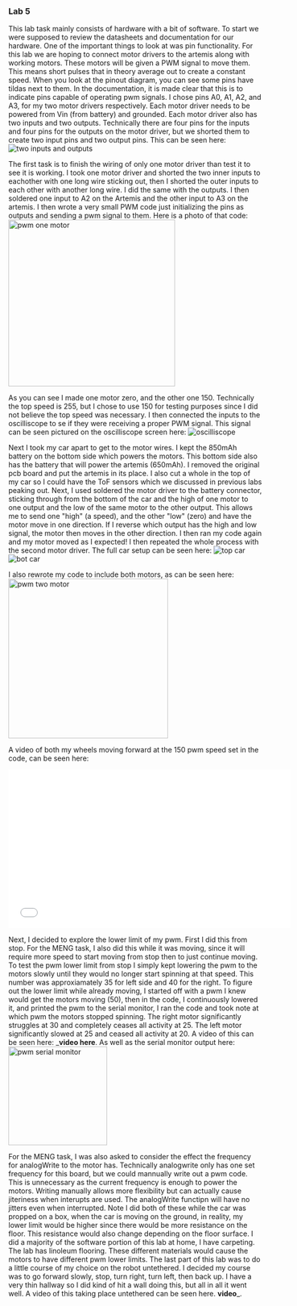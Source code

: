 ### Lab 5
This lab task mainly consists of hardware with a bit of software. To start we were supposed to review the datasheets and 
documentation for our hardware. One of the important things to look at was pin functionality. For this lab we are hoping to 
connect motor drivers to the artemis along with working motors. These motors will be given a PWM signal to move them. 
This means short pulses that in theory average out to create a constant speed. When you look at the pinout diagram, 
you can see some pins have tildas next to them. In the documentation, it is made clear that this is to indicate pins capable 
of operating pwm signals. I chose pins A0, A1, A2, and A3, for my two motor drivers respectively. Each motor driver needs to be 
powered from Vin (from battery) and grounded. Each motor driver also has two inputs and two outputs. Technically there are four 
pins for the inputs and four pins for the outputs on the motor driver, but we shorted them to create two input pins and two 
output pins. This can be seen here:  
![two inputs and outputs](https://user-images.githubusercontent.com/89661904/224582904-477fa5ae-c47c-4b02-b55d-f3e6b6e310f2.jpg)

The first task is to finish the wiring of only one motor driver than test it to see it is working. I took one motor driver and shorted the two inner inputs to eachother with one long wire sticking out, then I shorted the outer inputs to each other with another long wire. I did the same with the outputs. I then soldered one input to A2 on the Artemis and the other input to A3 on the artemis. I then wrote a very small PWM code just initializing the pins as outputs and sending a pwm signal to them. Here is a photo of that code:
<img width="331" alt="pwm one motor" src="https://user-images.githubusercontent.com/89661904/224582924-01fae61c-7caa-45e5-b785-d61c0728a1dd.png">

As you can see I made one motor zero, and the other one 150. Technically the top speed is 255, but I chose to use 150 for testing purposes since I did not believe the top speed was necessary.
I then connected the inputs to the oscilliscope to se if they were receiving a proper PWM signal. This signal can be seen pictured on the oscilliscope screen here:
![oscilliscope](https://user-images.githubusercontent.com/89661904/224583074-c741ff84-2b69-44fd-a455-e158acfd68a7.jpg)

Next I took my car apart to get to the motor wires. I kept the 850mAh battery on the bottom side which powers the motors. This bottom side also has the battery that will power the artemis (650mAh). I removed the original pcb board and put the artemis in its place. I also cut a whole in the top of my car so I could have the ToF sensors which we discussed in previous labs peaking out. Next, I used soldered the motor driver to the battery connector, sticking through from the bottom of the car and the high of one motor to one output and the low of the same motor to the other output. This allows me to send one "high" (a speed), and the other "low" (zero) and have the motor move in one direction. If I reverse which output has the high and low signal, the motor then moves in the other direction. I then ran my code again and my motor moved as I expected! I then repeated the whole process with the second motor driver. The full car setup can be seen here:
![top car](https://user-images.githubusercontent.com/89661904/224583153-d5f6c722-8728-42b3-b202-ab7331356873.jpg)
![bot car](https://user-images.githubusercontent.com/89661904/224583160-127673d6-ede6-4917-9a1d-5385e6d2596e.jpg)

I also rewrote my code to include both motors, as can be seen here:
<img width="317" alt="pwm two motor" src="https://user-images.githubusercontent.com/89661904/224583171-e13eaa35-aa57-4a6a-965a-cf5f0460cf9d.png">

A video of both my wheels moving forward at the 150 pwm speed set in the code, can be seen here: 

<iframe width="560" height="315" src="[https://youtube.com/embed/-FgUyuQ9n4c?feature=share](https://youtube.com/shorts/ePWHuilji8k)" title="YouTube video player" frameborder="0" allow="accelerometer; autoplay; clipboard-write; encrypted-media; gyroscope; picture-in-picture; web-share" allowfullscreen></iframe>

Next, I decided to explore the lower limit of my pwm. First I did this from stop. For the MENG task, I also did this while it was moving, since it will require more speed to start moving from stop then to just continue moving. To test the pwm lower limit from stop I simply kept lowering the pwm to the motors slowly until they would no longer start spinning at that speed. This number was approxiamately 35 for left side and 40 for the right. To figure out the lower limit while already moving, I started off with a pwm I knew would get the motors moving (50), then in the code, I continuously lowered it, and printed the pwm to the serial monitor, I ran the code and took note at which pwm the motors stopped spinning. The right motor significantly struggles at 30 and completely ceases all activity at 25. The left motor significantly slowed at 25 and ceased all activity at 20. A video of this can be seen here: ___video here__. As well as the serial monitor output here:
<img width="196" alt="pwm serial monitor" src="https://user-images.githubusercontent.com/89661904/224583214-d323b57f-1152-494a-a50f-9e396ea7f3fe.png">

For the MENG task, I was also asked to consider the effect the frequency for analogWrite to the motor has. Technically analogwrite only has one set frequency for this board, but we could mannually write out a pwm code. This is unnecessary as the current frequency is enough to power the motors. Writing manually allows more flexibility but can actually cause jiteriness when interupts are used. The analogWrite functipn will have no jitters even when interrupted.
Note I did both of these while the car was propped on a box, when the car is moving on the ground, in reality, my lower limit would be higher since there would be more resistance on the floor. This resistance would also change depending on the floor surface. I did a majority of the software portion of this lab at home, I have carpeting. The lab has linoleum flooring. These different materials would cause the motors to have different pwm lower limits.
The last part of this lab was to do a little course of my choice on the robot untethered. I decided my course was to go forward slowly, stop, turn right, turn left, then back up. I have a very thin hallway so I did kind of hit a wall doing this, but all in all it went well. A video of this taking place untethered can be seen here. __video___. 

